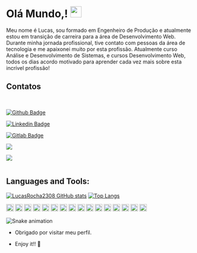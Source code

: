 # Olá Mundo,! <img src=https://github.com/TheDudeThatCode/TheDudeThatCode/blob/master/Assets/Earth.gif width="30">

Meu nome é Lucas, sou formado em Engenheiro de Produção e atualmente estou em transição de carreira para a área de Desenvolvimento Web. Durante minha jornada profissional, tive contato com pessoas da área de tecnologia e me apaixonei muito por esta profissão. Atualmente curso Análise e Desenvolvimento de Sistemas, e cursos Desenvolvimento Web, todos os dias acordo motivado para aprender cada vez mais sobre esta incrível profissão!

 
## Contatos

<div style="display:inline-block"><br>

[![Github Badge](https://img.shields.io/badge/-Github-000?style=flat-square&logo=Github&logoColor=white&link=https://github.com/LucasRocha2308)](https://github.com/LucasRocha2308)

[![Linkedin Badge](https://img.shields.io/badge/-LinkedIn-blue?style=flat-square&logo=Linkedin&logoColor=white&link=https://www.linkedin.com/in/lucas-rocha-da-silva-530618149/)](https://www.linkedin.com/in/lucas-rocha-da-silva-530618149/)

[![Gitlab Badge](https://img.shields.io/badge/GitLab-330F63?style=for-the-badge&logo=gitlab&logoColor=white&link=https://gitlab.com/LucasRocha2308)](https://gitlab.com/LucasRocha2308)

 <a href = "mailto: lucas_rocha_25@hotmail.com" target="_blank"><img src="https://img.shields.io/badge/Microsoft_Outlook-0078D4?style=for-the-badge&logo=microsoft-outlook&logoColor=white
 " target="_blank"></a>
 
  <a href = "https://portfolio-o36dmevfk-lucas-rocha-25-hotmailcom.vercel.app/" target="_blank"><img src="https://e7.pngegg.com/pngimages/114/10/png-clipart-computer-icons-graphic-design-portfolio-portfolio-web-design-text-thumbnail.png
 " target="_blank"></a>
 
 </div>

## Languages and Tools:
[![LucasRocha2308 GitHub stats](https://github-readme-stats.vercel.app/api?username=LucasRocha2308)](https://github.com/LucasRocha2308/github-readme-stats)
[![Top Langs](https://github-readme-stats.vercel.app/api/top-langs/?username=LucasRocha2308&layout=compact)](https://github.com/LucasRocha2308/github-readme-stats)

<code><img height="20" src="https://img.shields.io/badge/Git-F05032?style=for-the-badge&logo=git&logoColor=white"></code>
<code><img height="20" src="https://img.shields.io/badge/JavaScript-323330?style=for-the-badge&logo=javascript&logoColor=F7DF1E"></code>
<code><img height="20" src="https://img.shields.io/badge/HTML-239120?style=for-the-badge&logo=html5&logoColor=white"></code>
<code><img height="20" src="https://img.shields.io/badge/CSS-239120?&style=for-the-badge&logo=css3&logoColor=white"></code>
<code><img height="20" src="https://img.shields.io/badge/TypeScript-007ACC?style=for-the-badge&logo=typescript&logoColor=white"></code>
<code><img height="20" src="https://img.shields.io/badge/Node.js-339933?style=for-the-badge&logo=nodedotjs&logoColor=white"></code>
<code><img height="20" src="https://img.shields.io/badge/npm-CB3837?style=for-the-badge&logo=npm&logoColor=white"></code>
<code><img height="20" src="https://img.shields.io/badge/Yarn-2C8EBB?style=for-the-badge&logo=yarn&logoColor=white"></code>
<code><img height="20" src="https://img.shields.io/badge/Jupyter-F37626.svg?&style=for-the-badge&logo=Jupyter&logoColor=white"></code>
<code><img height="20" src="https://img.shields.io/badge/React-20232A?style=for-the-badge&logo=react&logoColor=61DAFB"></code>
<code><img height="20" src="https://img.shields.io/badge/styled--components-DB7093?style=for-the-badge&logo=styled-components&logoColor=white"></code>
<code><img height="20" src="https://img.shields.io/badge/Material--UI-0081CB?style=for-the-badge&logo=material-ui&logoColor=white"></code>
<code><img height="20" src="https://img.shields.io/badge/Redux-593D88?style=for-the-badge&logo=redux&logoColor=white"></code>
<code><img height="20" src="https://img.shields.io/badge/React_Router-CA4245?style=for-the-badge&logo=react-router&logoColor=white"></code>
<code><img height="20" src="https://img.shields.io/badge/Insomnia-5849be?style=for-the-badge&logo=Insomnia&logoColor=white"></code>
<code><img height="20" src="https://img.shields.io/badge/Heroku-430098?style=for-the-badge&logo=heroku&logoColor=white"></code>

![Snake animation](https://github.com/LucasRocha2308/LucasRocha2308/blob/master/.github/workflows/cobrinha.svg)

- Obrigado por visitar meu perfil. 
 
- Enjoy it!! 🤖
